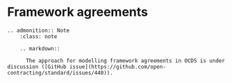 # Framework agreements

```eval_rst
.. admonition:: Note
    :class: note

    .. markdown::

      The approach for modelling framework agreements in OCDS is under discussion ([GitHub issue](https://github.com/open-contracting/standard/issues/440)).

```
